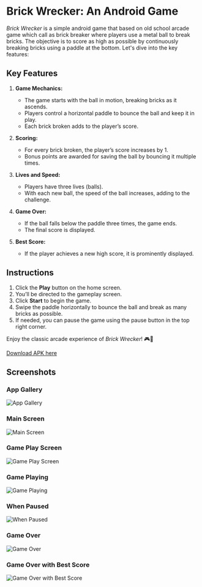 
# Brick Wrecker: An Android Game

*Brick Wrecker* is a simple android game that based on old school arcade game which call as brick breaker where players use a metal ball to break bricks. The objective is to score as high as possible by continuously breaking bricks using a paddle at the bottom. Let's dive into the key features:

## Key Features

1. **Game Mechanics:**
   - The game starts with the ball in motion, breaking bricks as it ascends.
   - Players control a horizontal paddle to bounce the ball and keep it in play.
   - Each brick broken adds to the player’s score.

2. **Scoring:**
   - For every brick broken, the player’s score increases by 1.
   - Bonus points are awarded for saving the ball by bouncing it multiple times.

3. **Lives and Speed:**
   - Players have three lives (balls).
   - With each new ball, the speed of the ball increases, adding to the challenge.

4. **Game Over:**
   - If the ball falls below the paddle three times, the game ends.
   - The final score is displayed.

5. **Best Score:**
   - If the player achieves a new high score, it is prominently displayed.

## Instructions

1. Click the **Play** button on the home screen.
2. You’ll be directed to the gameplay screen.
3. Click **Start** to begin the game.
4. Swipe the paddle horizontally to bounce the ball and break as many bricks as possible.
5. If needed, you can pause the game using the pause button in the top right corner.

Enjoy the classic arcade experience of *Brick Wrecker*! 🎮🧱

[Download APK here](APK/BrickWrecker.apk)

## Screenshots

### App Gallery
![App Gallery](Screenshots/AppGallery.png)

### Main Screen
![Main Screen](Screenshots/MainScreen.png)

### Game Play Screen
![Game Play Screen](Screenshots/GamePlayScreen.png)

### Game Playing
![Game Playing](Screenshots/GamePlaying.png)

### When Paused
![When Paused](Screenshots/WhenPaused.png)

### Game Over 
![Game Over](Screenshots/GameOver.png)

### Game Over with Best Score
![Game Over with Best Score](Screenshots/GameOverwithBestScore.png)


